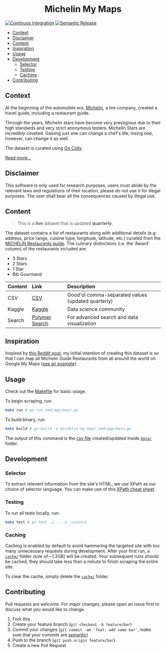 <h1 align="center"><strong>Michelin My Maps</strong></h1>

[![Continuos Integration](https://github.com/ngshiheng/michelin-my-maps/actions/workflows/ci.yml/badge.svg)](https://github.com/ngshiheng/michelin-my-maps/actions/workflows/ci.yml)
[![Semantic Release](https://github.com/ngshiheng/michelin-my-maps/actions/workflows/release.yml/badge.svg)](https://github.com/ngshiheng/michelin-my-maps/actions/workflows/release.yml)

- [Context](#context)
- [Disclaimer](#disclaimer)
- [Content](#content)
- [Inspiration](#inspiration)
- [Usage](#usage)
- [Development](#development)
  - [Selector](#selector)
  - [Testing](#testing)
  - [Caching](#caching)
- [Contributing](#contributing)

## Context

At the beginning of the automobile era, [Michelin](https://www.michelin.com/), a tire company, created a travel guide, including a restaurant guide.

Through the years, Michelin stars have become very prestigious due to their high standards and very strict anonymous testers. Michelin Stars are incredibly coveted. Gaining just one can change a chef's life; losing one, however, can change it as well.

The dataset is curated using [Go Colly](https://github.com/gocolly/colly).

[Read more...](https://jerrynsh.com/how-i-scraped-michelin-guide-using-golang/)

## Disclaimer

This software is only used for research purposes, users must abide by the relevant laws and regulations of their location, please do not use it for illegal purposes. The user shall bear all the consequences caused by illegal use.

## Content

> This is a **live** dataset that is updated **quarterly**.

The dataset contains a list of restaurants along with additional details (e.g. address, price range, cuisine type, longitude, latitude, etc.) curated from the [MICHELIN Restaurants guide](https://guide.michelin.com/en/restaurants). The culinary distinctions (i.e. the 'Award' column) of the restaurants included are:

-   3 Stars
-   2 Stars
-   1 Star
-   Bib Gourmand

| Content | Link                                                                                                           | Description                                        |
| :------ | :------------------------------------------------------------------------------------------------------------- | :------------------------------------------------- |
| CSV     | [CSV](./data/michelin_my_maps.csv)                                                                             | Good'ol comma-separated values (updated quarterly) |
| Kaggle  | [Kaggle](https://www.kaggle.com/ngshiheng/michelin-guide-restaurants-2021)                                     | Data science community                             |
| Search  | [Polymer Search](https://app.polymersearch.com/jerrynsh/michelin_my_maps/23436316-69d3-4e72-8171-bb5dacf6d490) | For advanced search and data visualization         |

## Inspiration

Inspired by [this Reddit post](https://www.reddit.com/r/singapore/comments/pqnjd2/singapore_michelin_guide_2021_map/), my initial intention of creating this dataset is so that I can map all Michelin Guide Restaurants from all around the world on Google My Maps ([see an example](https://www.google.com/maps/d/edit?mid=1wSXxkPcNY50R78_T83tUZdZuYRk2L6jY&usp=sharing)).

## Usage

Check out the [Makefile](./Makefile) for basic usage.

To begin scraping, run:

```sh
make run # go run cmd/app/main.go
```

To build binary, run:

```sh
make build # go build -o michelin-my-maps cmd/app/main.go
```

The output of this command is the [csv file](./data/michelin_my_maps.csv) created/updated inside [`data/`](./data/) folder.

## Development

### Selector

To extract relevant information from the site's HTML, we use XPath as our choice of selector language. You can make use of this [XPath cheat sheet](https://devhints.io/xpath).

### Testing

To run all tests locally, run:

```sh
make test # go test ./... -v -count=1
```

### Caching

Caching is enabled by default to avoid hammering the targeted site with too many unnecessary requests during development. After your first run, a [`cache/`](./cache/) folder (size of ~1.3GB) will be created. Your subsequent runs should be cached, they should take less than a minute to finish scraping the entire site.

To clear the cache, simply delete the [`cache/`](./cache/) folder.

## Contributing

Pull requests are welcome. For major changes, please open an issue first to discuss what you would like to change.

1. Fork this
2. Create your feature branch (`git checkout -b feature/bar`)
3. Commit your changes (`git commit -am 'feat: add some bar'`, make sure that your commits are [semantic](https://www.conventionalcommits.org/en/v1.0.0/#summary))
4. Push to the branch (`git push origin feature/bar`)
5. Create a new Pull Request
